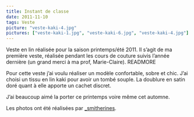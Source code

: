 ```yaml
---
title: Instant de classe
date: 2011-11-10
tags: Veste
picture: "veste-kaki-4.jpg"
pictures: ["veste-kaki-1.jpg", "veste-kaki-6.jpg", "veste-kaki-4.jpg"]
---
```


Veste en lin réalisée pour la saison printemps/été 2011. Il s’agit de ma première veste, réalisée pendant les cours de couture suivis l’année dernière (un grand merci à ma prof, Marie-Claire). 
READMORE

Pour cette veste j’ai voulu réaliser un modèle confortable, sobre et chic. J’ai choisi un tissu en lin kaki pour avoir un tombé souple. La doublure en satin doré quant à elle apporte un cachet discret.

J’ai beaucoup aimé la porter ce printemps voire même cet automne.

Les photos ont été réalisées par <a href="http://www.flickr.com/photos/_smitherines" target="_blank">_smitherines</a>.